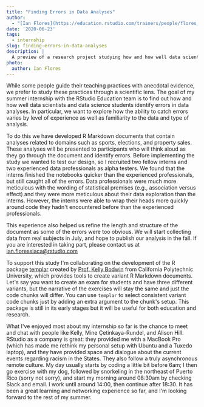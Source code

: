 ```yaml
---
title: "Finding Errors in Data Analyses"
author: 
  - "[Ian Flores](https://education.rstudio.com/trainers/people/flores_siaca+ian/)"
date: '2020-06-23'
tags:
  - internship
slug: finding-errors-in-data-analyses
description: |
  A preview of a research project studying how and how well data scientists find errors.
photo:
  author: Ian Flores
---
```


While some people guide their teaching practices with anecdotal evidence,
we prefer to study these practices through a scientific lens.
The goal of my summer internship with the RStudio Education team is
to find out how and how well data scientists and data science students identify errors in data analyses.
In particular,
we want to explore how the ability to catch errors varies by level of experience
as well as familiarity to the data and type of analysis. 

To do this we have developed R Markdown documents
that contain analyses related to domains such as sports, elections, and property sales.
These analyses will be presented to participants who will think aloud as they go through the document and identify errors.
Before implementing the study we wanted to test our design,
so I recruited two fellow interns and two experienced data professionals as alpha testers.
We found that the interns finished the notebooks quicker than the experienced professionals,
but still caught all of the errors.
Data professionals were much more meticulous with the wording of statistical premises
(e.g., association versus effect)
and they were more meticulous about their data exploration than the interns.
However,
the interns were able to wrap their heads more quickly around code they hadn't encountered before
than the experienced professionals. 

This experience also helped us refine the length and structure of the document
as some of the errors were too obvious.
We will start collecting data from real subjects in July,
and hope to publish our analysis in the fall.
If you are interested in taking part,
please contact us at ian.floressiaca@rstudio.com 

To support this study
I'm collaborating on the development of the R package [templar](https://github.com/kbodwin/templar)
created by [Prof. Kelly Bodwin](https://www.kelly-bodwin.com/) from California Polytechnic University,
which provides tools to create variant R Markdown documents.
Let's say you want to create an exam for students and have three different variants,
but the narrative of the exercises will stay the same and just the code chunks will differ.
You can use `templar` to select consistent variant code chunks
just by adding an extra argument to the chunk's setup.
This package is still in its early stages but it will be useful for both education and research.

What I've enjoyed most about my internship so far is the chance to meet and chat with people like Kelly,
Mine Çetinkaya-Rundel,
and Alison Hill.
RStudio as a company is great:
they provided me with a MacBook Pro (which has made me rethink my personal setup with Ubuntu and a Tuxedo laptop),
and they have provided space and dialogue about the current events regarding racism in the States.
They also follow a truly asynchronous remote culture.
My day usually starts by coding a little bit before 6am;
I then go exercise with my dog,
followed by snorkeling in the northeast of Puerto Rico (sorry not sorry),
and start my morning around 08:30am by checking Slack and email.
I work until around 14:00,
then continue after 18:30.
It has been a great learning and networking experience so far,
and I'm looking forward to the rest of my summer.
